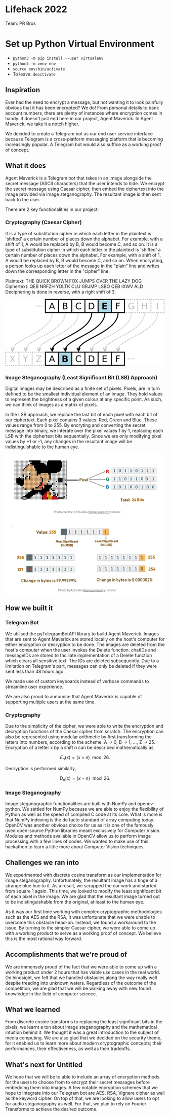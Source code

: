 # Lifehack 2022
Team: PR Bros

# Set up Python Virtual Environment 
- `python3 -m pip install --user virtualenv`
- `python3 -m venv env`
- `source env/bin/activate`
- To leave: `deactivate` 

## Inspiration
Ever had the need to encrypt a message, but not wanting it to look painfully obvious that it has been encrypted? We do! From personal details to bank account numbers, there are plenty of instances where encryption comes in handy. It doesn't just end here in our project, Agent Maverick. In Agent Maverick, we take it a notch higher.

We decided to create a Telegram bot as our end user service interface because Telegram is a cross-platform messaging platform that is becoming increasingly popular. A Telegram bot would also suffice as a working proof of concept.

## What it does
Agent Maverick is a Telegram bot that takes in an image alongside the secret message (ASCII characters) that the user intends to hide. We encrypt the secret message using Caesar cipher, then embed the ciphertext into the image provided via image steganography. The resultant image is then sent back to the user. 

There are 2 key functionalities in our project:

### Cryptography (Caesar Cipher)
It is a type of substitution cipher in which each letter in the plaintext is 'shifted' a certain number of places down the alphabet. For example, with a shift of 1, A would be replaced by B, B would become C, and so on. It is a type of substitution cipher in which each letter in the plaintext is 'shifted' a certain number of places down the alphabet. For example, with a shift of 1, A would be replaced by B, B would become C, and so on.
When encrypting, a person looks up each letter of the message in the "plain" line and writes down the corresponding letter in the "cipher" line.

Plaintext:  THE QUICK BROWN FOX JUMPS OVER THE LAZY DOG
Ciphertext: QEB NRFZH YOLTK CLU GRJMP LSBO QEB IXWV ALD
Deciphering is done in reverse, with a right shift of 3.

![Image steganography](images/1200px-Caesar_cipher_left_shift_of_3.svg.png "Caesar Cipher")

### Image Steganography (Least Significant Bit (LSB) Approach)
Digital images may be described as a finite set of pixels. Pixels, are in turn defined to be the smallest individual element of an image. They hold values to represent the brightness of a given colour at any specific point. As such, we can think of images as a matrix of pixels.

In the LSB approach, we replace the last bit of each pixel with each bit of our ciphertext. Each pixel contains 3 values: Red, Green and Blue. These values range from 0 to 255. By encryting and converting the secret message into binary, we interate over the pixel values 1 by 1, replacing each LSB with the ciphertext bits sequentially. Since we are only modifying pixel values by +1 or -1, any changes in the resultant image will be indistinguishable to the human eye.

<p align="center">
    <img src="images/image_steganography.png" />
</p>

## How we built it

### Telegram Bot
We utilised the pyTelegramBotAPI library to build Agent Maverick. Images that are sent to Agent Maverick are stored locally on the host's computer for either encryption or decryption to be done. The images are deleted from the host's computer when the user invokes the Delete function. chatIDs and messageIDs are stored to faciliate implementation of a Delete function which clears all sensitive text. The IDs are deleted subsequently. Due to a limitation on Telegram's part, messages can only be deleted if they were sent less than 48 hours ago. 

We made use of custom keyboards instead of verbose commands to streamline user experience.

We are also proud to announce that Agent Maverick is capable of supporting multiple users at the same time.

### Cryptography
Due to the simplicity of the cipher, we were able to write the encryption and decryption functions of the Caesar cipher from scratch. The encryption can also be represented using modular arithmetic by first transforming the letters into numbers, according to the scheme, A → 0, B → 1, ..., Z → 25. Encryption of a letter x by a shift n can be described mathematically as,

$${\displaystyle E_{n}(x)=(x+n)\mod {26}.}$$

Decryption is performed similarly,

$${\displaystyle D_{n}(x)=(x-n)\mod {26}.}$$

### Image Steganography
Image steganographic functionalities are built with NumPy and opencv-python. We settled for NumPy because we are able to enjoy the flexibility of Python as well as the speed of compiled C code at its core. What is more is that NumPy indexing is the de facto standard of array computing today. OpenCV was another obvious choice for us as it is one of the famously used open-source Python libraries meant exclusively for Computer Vision. Modules and methods available in OpenCV allow us to perform image processing with a few lines of codes. We wanted to make use of this hackathon to learn a little more about Computer Vision techniques.

## Challenges we ran into
We experimented with discrete cosine transform as our implementation for image steganography. Unfortunately, the resultant image has a tinge of a strange blue hue to it. As a result, we scrapped the our work and started from square 1 again. This time, we looked to modify the least significant bit of each pixel in the image. We are glad that the resultant image turned out to be indistinguishable from the original, at least to the human eye.

As it was our first time working with complex cryptographic methodologies such as the AES and the RSA, it was unfortunate that we were unable to overcome this obstacle head-on. Instead, we found a workaround to the issue. By turning to the simpler Caesar cipher, we were able to come up with a working product to serve as a working proof of concept. We believe this is the most rational way forward.

## Accomplishments that we're proud of
We are immensely proud of the fact that we were able to come up with a working product under 2 hours that has viable use cases in the real world. On hindsight, we felt that we handled obstacles along the way really well despite treading into unknown waters. Regardless of the outcome of the competition, we are glad that we will be walking away with new found knowledge in the field of computer science.

## What we learned
From discrete cosine transforms to replacing the least significant bits in the pixels, we learnt a ton about image steganography and the mathematical intuition behind it. We thought it was a great introduction to the subject of media computing. We are also glad that we decided on the security theme, for it enabled us to learn more about modern cryptographic concepts; their performances, their effectiveness, as well as their tradeoffs. 

## What's next for Untitled
We hope that we will be to able to include an array of encryption methods for the users to choose from to encrypt their secret messages before embedding them into images. A few notable encryption schemes that we hope to integrate into our Telegram bot are AES, RSA, Vignere cipher as well as the keyword cipher. On top of that, we are looking to allow users to opt for audio steganography as well. For that, we plan to rely on Fourier Transforms to achieve the desired outcome.
